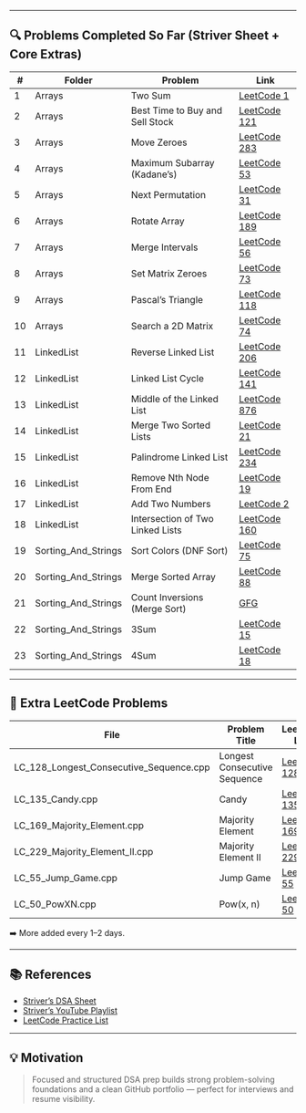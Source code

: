 
---

## 🔍 Problems Completed So Far (Striver Sheet + Core Extras)

| #   | Folder               | Problem                              | Link                                                                 |
|-----|----------------------|---------------------------------------|----------------------------------------------------------------------|
| 1   | Arrays               | Two Sum                              | [LeetCode 1](https://leetcode.com/problems/two-sum/)                 |
| 2   | Arrays               | Best Time to Buy and Sell Stock      | [LeetCode 121](https://leetcode.com/problems/best-time-to-buy-and-sell-stock/) |
| 3   | Arrays               | Move Zeroes                          | [LeetCode 283](https://leetcode.com/problems/move-zeroes/)          |
| 4   | Arrays               | Maximum Subarray (Kadane’s)          | [LeetCode 53](https://leetcode.com/problems/maximum-subarray/)      |
| 5   | Arrays               | Next Permutation                     | [LeetCode 31](https://leetcode.com/problems/next-permutation/)      |
| 6   | Arrays               | Rotate Array                         | [LeetCode 189](https://leetcode.com/problems/rotate-array/)         |
| 7   | Arrays               | Merge Intervals                      | [LeetCode 56](https://leetcode.com/problems/merge-intervals/)       |
| 8   | Arrays               | Set Matrix Zeroes                    | [LeetCode 73](https://leetcode.com/problems/set-matrix-zeroes/)     |
| 9   | Arrays               | Pascal’s Triangle                    | [LeetCode 118](https://leetcode.com/problems/pascals-triangle/)     |
| 10  | Arrays               | Search a 2D Matrix                   | [LeetCode 74](https://leetcode.com/problems/search-a-2d-matrix/)    |
| 11  | LinkedList           | Reverse Linked List                  | [LeetCode 206](https://leetcode.com/problems/reverse-linked-list/)  |
| 12  | LinkedList           | Linked List Cycle                    | [LeetCode 141](https://leetcode.com/problems/linked-list-cycle/)    |
| 13  | LinkedList           | Middle of the Linked List            | [LeetCode 876](https://leetcode.com/problems/middle-of-the-linked-list/) |
| 14  | LinkedList           | Merge Two Sorted Lists               | [LeetCode 21](https://leetcode.com/problems/merge-two-sorted-lists/) |
| 15  | LinkedList           | Palindrome Linked List               | [LeetCode 234](https://leetcode.com/problems/palindrome-linked-list/) |
| 16  | LinkedList           | Remove Nth Node From End             | [LeetCode 19](https://leetcode.com/problems/remove-nth-node-from-end-of-list/) |
| 17  | LinkedList           | Add Two Numbers                      | [LeetCode 2](https://leetcode.com/problems/add-two-numbers/)        |
| 18  | LinkedList           | Intersection of Two Linked Lists     | [LeetCode 160](https://leetcode.com/problems/intersection-of-two-linked-lists/) |
| 19  | Sorting_And_Strings  | Sort Colors (DNF Sort)               | [LeetCode 75](https://leetcode.com/problems/sort-colors/)           |
| 20  | Sorting_And_Strings  | Merge Sorted Array                   | [LeetCode 88](https://leetcode.com/problems/merge-sorted-array/)    |
| 21  | Sorting_And_Strings  | Count Inversions (Merge Sort)        | [GFG](https://practice.geeksforgeeks.org/problems/inversion-of-array-1587115620/) |
| 22  | Sorting_And_Strings  | 3Sum                                 | [LeetCode 15](https://leetcode.com/problems/3sum/)                  |
| 23  | Sorting_And_Strings  | 4Sum                                 | [LeetCode 18](https://leetcode.com/problems/4sum/)                  |

---

## 📂 Extra LeetCode Problems

| File                                     | Problem Title                    | LeetCode Link                                                        |
|------------------------------------------|----------------------------------|----------------------------------------------------------------------|
| LC_128_Longest_Consecutive_Sequence.cpp | Longest Consecutive Sequence     | [LeetCode 128](https://leetcode.com/problems/longest-consecutive-sequence)|
| LC_135_Candy.cpp                        | Candy                            | [LeetCode 135](https://leetcode.com/problems/candy)                  |
| LC_169_Majority_Element.cpp             | Majority Element                 | [LeetCode 169](https://leetcode.com/problems/majority-element)       |
| LC_229_Majority_Element_II.cpp          | Majority Element II              | [LeetCode 229](https://leetcode.com/problems/majority-element-ii)    |
| LC_55_Jump_Game.cpp                     | Jump Game                        | [LeetCode 55](https://leetcode.com/problems/jump-game)               |
| LC_50_PowXN.cpp                         | Pow(x, n)                        | [LeetCode 50](https://leetcode.com/problems/powx-n)                  |

➡️ More added every 1–2 days.

---

## 📚 References

- [Striver’s DSA Sheet](https://takeuforward.org/interviews/strivers-sde-sheet-top-coding-interview-problems/)
- [Striver’s YouTube Playlist](https://www.youtube.com/c/takeUforward)
- [LeetCode Practice List](https://leetcode.com/list/xoqag3yj/)

---

## 💡 Motivation

> Focused and structured DSA prep builds strong problem-solving foundations and a clean GitHub portfolio — perfect for interviews and resume visibility.
